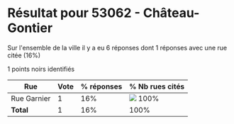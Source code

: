 # Résultat pour 53062 - Château-Gontier

Sur l'ensemble de la ville il y a eu 6 réponses dont 1 réponses avec une rue citée (16%)

1 points noirs identifiés

| Rue | Vote | % réponses | % Nb rues cités|
|-----|------|------------|----------------|
| Rue Garnier | 1 | 16% | <img src="../../img/bar_100.gif" />&nbsp;100%|
| **Total** | 1 | 16% | 100%|
